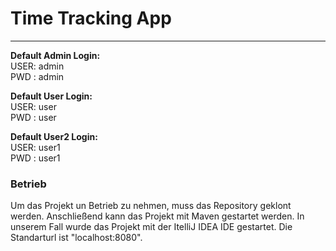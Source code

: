 # Time Tracking App #


***

<b>Default Admin Login:<br></b>
USER: admin     <br>
PWD : admin

<b>Default User Login:<br></b>
USER: user     <br>
PWD : user

<b>Default User2 Login:<br></b>
USER: user1     <br>
PWD : user1

### Betrieb ###
Um das Projekt un Betrieb zu nehmen, muss das Repository geklont werden. Anschließend kann das Projekt mit Maven 
gestartet werden. In unserem Fall wurde das Projekt mit der ItelliJ IDEA IDE gestartet. Die Standarturl ist 
"localhost:8080".